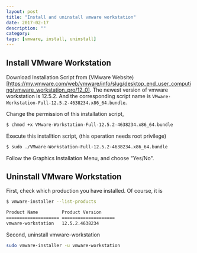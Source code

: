 ```yaml
---
layout: post
title: "Install and uninstall vmware workstation"
date: 2017-02-17
description: ""
category: 
tags: [vmware, install, uninstall]
---
```


## Install VMware Workstation

Download Installation Script from (VMware Website)[https://my.vmware.com/web/vmware/info/slug/desktop_end_user_computing/vmware_workstation_pro/12_0]. The newest version of vmware workstation is 12.5.2. And the corresponding script name is `VMware-Workstation-Full-12.5.2-4638234.x86_64.bundle`.

Change the permission of this installation script,

```sh
$ chmod +x VMware-Workstation-Full-12.5.2-4638234.x86_64.bundle
```
Execute this installtion script, (this operation needs root privilege)

```sh
$ sudo ./VMware-Workstation-Full-12.5.2-4638234.x86_64.bundle
```

Follow the Graphics Installation Menu, and choose "Yes/No".


## Uninstall VMware Workstation

First, check which production you have installed. Of course, it is 

```sh
$ vmware-installer --list-products

Product Name         Product Version     
==================== ====================
vmware-workstation   12.5.2.4638234      
```

Second, uninstall vmware-workstation

```sh
sudo vmware-installer -u vmware-workstation
```
